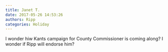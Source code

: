 ```yaml
---
title: Janet T.
date: 2017-05-26 14:53:26
authors: Ripp
categories: Holiday
---
```


 I wonder hiw Kants campaign for County Commissioner is coming along? I wonder if Ripp will endorse him?